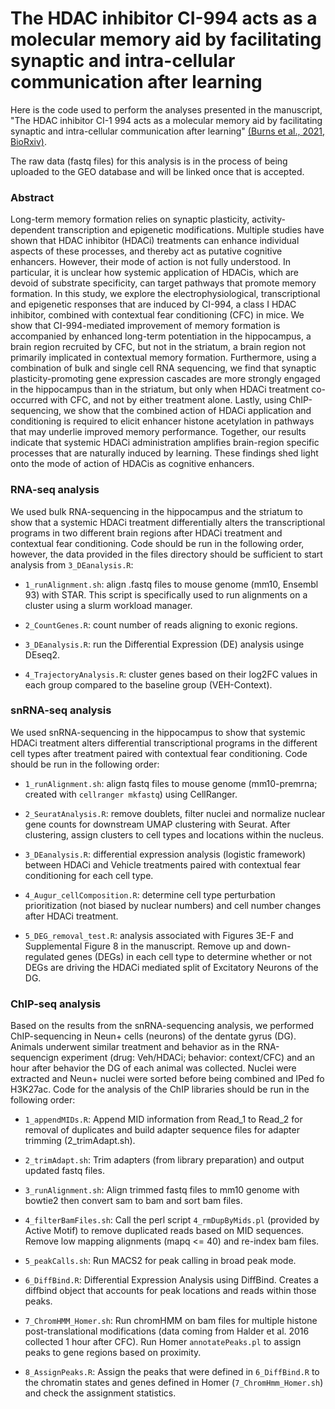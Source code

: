 # The HDAC inhibitor CI-994 acts as a molecular memory aid by facilitating synaptic and intra-cellular communication after learning
Here is the code used to perform the analyses presented in the manuscript, "The HDAC inhibitor CI-1 994 acts as a molecular memory aid by facilitating synaptic and intra-cellular communication after learning" [(Burns et al., 2021, BioRxiv)](https://www.biorxiv.org/content/10.1101/2021.09.21.460970v1). 

The raw data (fastq files) for this analysis is in the process of being uploaded to the GEO database and will be linked once that is accepted.

### Abstract
Long-term memory formation relies on synaptic plasticity, activity-dependent transcription and epigenetic modifications. Multiple studies have shown that HDAC inhibitor (HDACi) treatments can enhance individual aspects of these processes, and thereby act as putative cognitive enhancers. However, their mode of action is not fully understood. In particular, it is unclear how systemic application of HDACis, which are devoid of substrate specificity, can target pathways that promote memory formation. In this study, we explore the electrophysiological, transcriptional and epigenetic responses that are induced by CI-994, a class I HDAC inhibitor, combined with contextual fear conditioning (CFC) in mice. We show that CI-994-mediated improvement of memory formation is accompanied by enhanced long-term potentiation in the hippocampus, a brain region recruited by CFC, but not in the striatum, a brain region not primarily implicated in contextual memory formation. Furthermore, using a combination of bulk and single cell RNA sequencing, we find that synaptic plasticity-promoting gene expression cascades are more strongly engaged in the hippocampus than in the striatum, but only when HDACi treatment co-occurred with CFC, and not by either treatment alone. Lastly, using ChIP-sequencing, we show that the combined action of HDACi application and conditioning is required to elicit enhancer histone acetylation in pathways that may underlie improved memory performance. Together, our results indicate that systemic HDACi administration amplifies brain-region specific processes that are naturally induced by learning. These findings shed light onto the mode of action of HDACis as cognitive enhancers.

### RNA-seq analysis
We used bulk RNA-sequencing in the hippocampus and the striatum to show that a systemic HDACi treatment differentially alters the transcriptional programs in two different brain regions after HDACi treatment and contextual fear conditioning. Code should be run in the following order, however, the data provided in the files directory should be sufficient to start analysis from `3_DEanalysis.R`: 

- `1_runAlignment.sh`: align .fastq files to mouse genome (mm10, Ensembl 93) with STAR. This script is specifically used to run alignments on a cluster using a slurm workload manager.

- `2_CountGenes.R`: count number of reads aligning to exonic regions. 

- `3_DEanalysis.R`: run the Differential Expression (DE) analysis usinge DEseq2.

- `4_TrajectoryAnalysis.R`: cluster genes based on their log2FC values in each group compared to the baseline group (VEH-Context).


### snRNA-seq analysis
We used snRNA-sequencing in the hippocampus to show that systemic HDACi treatment alters differential transcriptional programs in the different cell types after treatment paired with contextual fear conditioning. Code should be run in the following order:

- `1_runAlignment.sh`: align fastq files to mouse genome (mm10-premrna; created with `cellranger mkfastq`) using CellRanger.

- `2_SeuratAnalysis.R`: remove doublets, filter nuclei and normalize nuclear gene counts for downstream UMAP clustering with Seurat. After clustering, assign clusters to cell types and locations within the nucleus. 

- `3_DEanalysis.R`: differential expression analysis (logistic framework) between HDACi and Vehicle treatments paired with contextual fear conditioning for each cell type. 

- `4_Augur_cellComposition.R`: determine cell type perturbation prioritization (not biased by nuclear numbers) and cell number changes after HDACi treatment.

- `5_DEG_removal_test.R`: analysis associated with Figures 3E-F and Supplemental Figure 8 in the manuscript. Remove up and down-regulated genes (DEGs) in each cell type to determine whether or not DEGs are driving the HDACi mediated split of Excitatory Neurons of the DG.


### ChIP-seq analysis
Based on the results from the snRNA-sequencing analysis, we performed ChIP-sequencing in Neun+ cells (neurons) of the dentate gyrus (DG). Animals underwent similar treatment and behavior as in the RNA-sequencign experiment (drug: Veh/HDACi; behavior: context/CFC) and an hour after behavior the DG of each animal was collected. Nuclei were extracted and Neun+ nuclei were sorted before being combined and IPed fo H3K27ac. Code for the analysis of the ChIP libraries should be run in the following order:

- `1_appendMIDs.R`: Append MID information from Read_1 to Read_2 for removal of duplicates and build adapter  sequence files for adapter trimming (2_trimAdapt.sh).

- `2_trimAdapt.sh`: Trim adapters (from library preparation) and output updated fastq files.

- `3_runAlignment.sh`:  Align trimmed fastq files to mm10 genome with bowtie2 then convert sam to bam and sort bam files.

- `4_filterBamFiles.sh`:  Call the perl script `4_rmDupByMids.pl` (provided by Active Motif) to remove duplicated reads based on MID sequences. Remove low mapping alignments (mapq <= 40) and re-index bam files.

- `5_peakCalls.sh`: Run MACS2 for peak calling in broad peak mode. 

- `6_DiffBind.R`: Differential Expression Analysis using DiffBind. Creates a diffbind object that accounts for peak locations and reads within those peaks.

- `7_ChromHMM_Homer.sh`: Run chromHMM on bam files for multiple histone post-translational modifications (data coming from Halder et al. 2016 collected 1 hour after CFC). Run Homer `annotatePeaks.pl` to assign peaks to gene regions based on proximity. 

- `8_AssignPeaks.R`: Assign the peaks that were defined in `6_DiffBind.R` to the chromatin states and genes defined in Homer (`7_ChromHmm_Homer.sh`) and check the assignment statistics.
